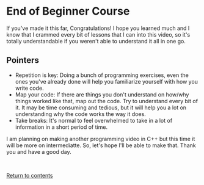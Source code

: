 # End of Beginner Course
If you've made it this far, Congratulations! I hope you learned much and I know that I crammed every bit of lessons that I can into this video, so it's totally understandable if you weren't able to understand it all in one go.

## Pointers
- Repetition is key: Doing a bunch of programming exercises, even the ones you've already done will help you familiarize yourself with how you write code.
- Map your code: If there are things you don't understand on how/why things worked like that, map out the code. Try to understand every bit of it. It may be time consuming and tedious, but it will help you a lot on understanding why the code works the way it does.
- Take breaks: It's normal to feel overwhelmed to take in a lot of information in a short period of time.

I am planning on making another programming video in C++ but this time it will be more on intermediatte. So, let's hope I'll be able to make that. Thank you and have a good day.

<br>

[Return to contents](../readme.md#topics-included)